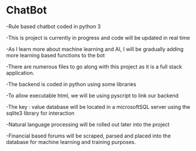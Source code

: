 # ChatBot
-Rule based chatbot coded in python 3

-This is project is currently in progress and code will be updated in real time

-As I learn more about machine learning and AI, I will be gradually adding more learning based functions to the bot

-There are numerous files to go along with this project as it is a full stack application. 

  -The backend is coded in python using some libraries
  
  -To allow executable html, we will be using pyscript to link our backend
  
  -The key : value database will be located in a microsoftSQL server using the sqlite3 library for interaction
  
  -Natural language processing will be rolled out later into the project

-Financial based forums will be scraped, parsed and placed into the database for machine learning and training purposes.
